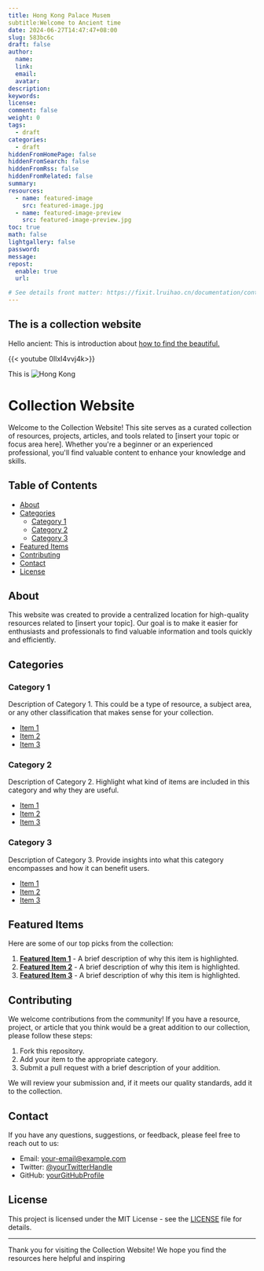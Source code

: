 ```yaml
---
title: Hong Kong Palace Musem 
subtitle:Welcome to Ancient time
date: 2024-06-27T14:47:47+08:00
slug: 583bc6c
draft: false
author:
  name:
  link:
  email:
  avatar:
description:
keywords:
license:
comment: false
weight: 0
tags:
  - draft
categories:
  - draft
hiddenFromHomePage: false
hiddenFromSearch: false
hiddenFromRss: false
hiddenFromRelated: false
summary:
resources:
  - name: featured-image
    src: featured-image.jpg
  - name: featured-image-preview
    src: featured-image-preview.jpg
toc: true
math: false
lightgallery: false
password:
message:
repost:
  enable: true
  url:

# See details front matter: https://fixit.lruihao.cn/documentation/content-management/introduction/#front-matter
---
```


<!--more-->


## The is a  collection website
Hello ancient:
This is introduction about [how to find the beautiful.](https://www.youtube.com/watch?v=0IlxI4vvj4k)

{{< youtube 0IlxI4vvj4k>}}

This is ![ Hong Kong ](https://www.hkpm.org.hk/files/page/plan-your-visit/1/HKPM-Building-2--1672199559.jpg)


# Collection Website

Welcome to the Collection Website! This site serves as a curated collection of resources, projects, articles, and tools related to [insert your topic or focus area here]. Whether you're a beginner or an experienced professional, you'll find valuable content to enhance your knowledge and skills.

## Table of Contents

- [About](#about)
- [Categories](#categories)
  - [Category 1](#category-1)
  - [Category 2](#category-2)
  - [Category 3](#category-3)
- [Featured Items](#featured-items)
- [Contributing](#contributing)
- [Contact](#contact)
- [License](#license)

## About

This website was created to provide a centralized location for high-quality resources related to [insert your topic]. Our goal is to make it easier for enthusiasts and professionals to find valuable information and tools quickly and efficiently.

## Categories

### Category 1

Description of Category 1. This could be a type of resource, a subject area, or any other classification that makes sense for your collection.

- [Item 1](#)
- [Item 2](#)
- [Item 3](#)

### Category 2

Description of Category 2. Highlight what kind of items are included in this category and why they are useful.

- [Item 1](#)
- [Item 2](#)
- [Item 3](#)

### Category 3

Description of Category 3. Provide insights into what this category encompasses and how it can benefit users.

- [Item 1](#)
- [Item 2](#)
- [Item 3](#)

## Featured Items

Here are some of our top picks from the collection:

1. **[Featured Item 1](#)** - A brief description of why this item is highlighted.
2. **[Featured Item 2](#)** - A brief description of why this item is highlighted.
3. **[Featured Item 3](#)** - A brief description of why this item is highlighted.

## Contributing

We welcome contributions from the community! If you have a resource, project, or article that you think would be a great addition to our collection, please follow these steps:

1. Fork this repository.
2. Add your item to the appropriate category.
3. Submit a pull request with a brief description of your addition.

We will review your submission and, if it meets our quality standards, add it to the collection.

## Contact

If you have any questions, suggestions, or feedback, please feel free to reach out to us:

- Email: [your-email@example.com](mailto:your-email@example.com)
- Twitter: [@yourTwitterHandle](https://twitter.com/yourTwitterHandle)
- GitHub: [yourGitHubProfile](https://github.com/yourGitHubProfile)

## License

This project is licensed under the MIT License - see the [LICENSE](LICENSE) file for details.

---

Thank you for visiting the Collection Website! We hope you find the resources here helpful and inspiring

